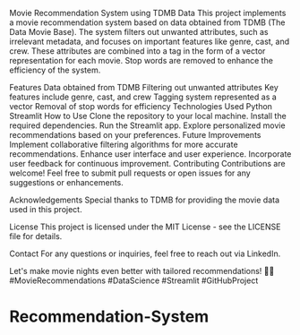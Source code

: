 Movie Recommendation System using TDMB Data
This project implements a movie recommendation system based on data obtained from TDMB (The Data Movie Base). The system filters out unwanted attributes, such as irrelevant metadata, and focuses on important features like genre, cast, and crew. These attributes are combined into a tag in the form of a vector representation for each movie. Stop words are removed to enhance the efficiency of the system.

Features
Data obtained from TDMB
Filtering out unwanted attributes
Key features include genre, cast, and crew
Tagging system represented as a vector
Removal of stop words for efficiency
Technologies Used
Python
Streamlit
How to Use
Clone the repository to your local machine.
Install the required dependencies.
Run the Streamlit app.
Explore personalized movie recommendations based on your preferences.
Future Improvements
Implement collaborative filtering algorithms for more accurate recommendations.
Enhance user interface and user experience.
Incorporate user feedback for continuous improvement.
Contributing
Contributions are welcome! Feel free to submit pull requests or open issues for any suggestions or enhancements.

Acknowledgements
Special thanks to TDMB for providing the movie data used in this project.

License
This project is licensed under the MIT License - see the LICENSE file for details.

Contact
For any questions or inquiries, feel free to reach out via LinkedIn.

Let's make movie nights even better with tailored recommendations! 🍿✨ #MovieRecommendations #DataScience #Streamlit #GitHubProject





# Recommendation-System
